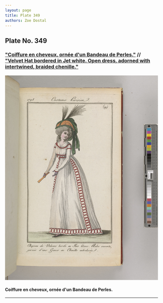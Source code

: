 ```yaml
---
layout: page
title: Plate 349
authors: Zoe Dostal
---
```


## Plate No. 349 
### ["Coiffure en cheveux, ornée d'un Bandeau de Perles."](#french) // ["Velvet Hat bordered in Jet white. Open dress, adorned with intertwined, braided chenille."](#english) 
#### 

![Plate 349](https://github.com/azd2103/Plates/blob/master/CP%2019%201798%20Morgan.jpg?raw=true)

#### Coiffure en cheveux, ornée d'un Bandeau de Perles. <a id="french"></a>


---

####  <a id="english"></a>


